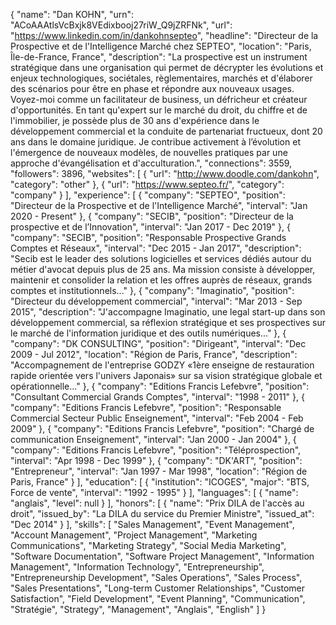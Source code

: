 {
  "name": "Dan KOHN",
  "urn": "ACoAAAtlsVcBxjk8VEdixbooj27riW_Q9jZRFNk",
  "url": "https://www.linkedin.com/in/dankohnsepteo",
  "headline": "Directeur de la Prospective et de l'Intelligence Marché chez SEPTEO",
  "location": "Paris, Île-de-France, France",
  "description": "La prospective est un instrument stratégique dans une organisation qui permet de décrypter les évolutions et enjeux technologiques, sociétales, règlementaires, marchés et d'élaborer des scénarios pour être en phase et répondre aux nouveaux usages. Voyez-moi comme un facilitateur de business, un défricheur et créateur d'opportunités. En tant qu'expert sur le marché du droit, du chiffre et de l'immobilier, je possède plus de 30 ans d'expérience dans le développement commercial et la conduite de partenariat fructueux, dont 20 ans dans le domaine juridique. Je contribue activement à l’évolution et l'émergence de nouveaux modèles, de nouvelles pratiques par une approche d'évangélisation et d'acculturation.",
  "connections": 3559,
  "followers": 3896,
  "websites": [
    {
      "url": "http://www.doodle.com/dankohn",
      "category": "other"
    },
    {
      "url": "https://www.septeo.fr/",
      "category": "company"
    }
  ],
  "experience": [
    {
      "company": "SEPTEO",
      "position": "Directeur de la Prospective et de l'Intelligence Marché",
      "interval": "Jan 2020 - Present"
    },
    {
      "company": "SECIB",
      "position": "Directeur de la prospective et de l’Innovation",
      "interval": "Jan 2017 - Dec 2019"
    },
    {
      "company": "SECIB",
      "position": "Responsable Prospective Grands Comptes et Réseaux",
      "interval": "Dec 2015 - Jan 2017",
      "description": "Secib est le leader des solutions logicielles et services dédiés autour du métier d'avocat depuis plus de 25 ans. Ma mission consiste à développer, maintenir et consolider la relation et les offres auprès de réseaux, grands comptes et institutionnels..."
    },
    {
      "company": "Imaginatio",
      "position": "Directeur du développement commercial",
      "interval": "Mar 2013 - Sep 2015",
      "description": "J'accompagne Imaginatio, une legal start-up dans son développement commercial, sa réflexion stratégique et ses prospectives sur le marché de l'information juridique et des outils numériques..."
    },
    {
      "company": "DK CONSULTING",
      "position": "Dirigeant",
      "interval": "Dec 2009 - Jul 2012",
      "location": "Région de Paris, France",
      "description": "Accompagnement de l'entreprise GODZY «1ère enseigne de restauration rapide orientée vers l'univers Japonais» sur sa vision stratégique globale et opérationnelle..."
    },
    {
      "company": "Editions Francis Lefebvre",
      "position": "Consultant Commercial Grands Comptes",
      "interval": "1998 - 2011"
    },
    {
      "company": "Editions Francis Lefebvre",
      "position": "Responsable Commercial Secteur Public Enseignement",
      "interval": "Feb 2004 - Feb 2009"
    },
    {
      "company": "Editions Francis Lefebvre",
      "position": "Chargé de communication Enseignement",
      "interval": "Jan 2000 - Jan 2004"
    },
    {
      "company": "Editions Francis Lefebvre",
      "position": "Téléprospection",
      "interval": "Apr 1998 - Dec 1999"
    },
    {
      "company": "DK'ART",
      "position": "Entrepreneur",
      "interval": "Jan 1997 - Mar 1998",
      "location": "Région de Paris, France"
    }
  ],
  "education": [
    {
      "institution": "ICOGES",
      "major": "BTS, Force de vente",
      "interval": "1992 - 1995"
    }
  ],
  "languages": [
    {
      "name": "anglais",
      "level": null
    }
  ],
  "honors": [
    {
      "name": "Prix DILA de l'accès au droit",
      "issued_by": "La DILA du service du Premier Ministre",
      "issued_at": "Dec 2014"
    }
  ],
  "skills": [
    "Sales Management",
    "Event Management",
    "Account Management",
    "Project Management",
    "Marketing Communications",
    "Marketing Strategy",
    "Social Media Marketing",
    "Software Documentation",
    "Software Project Management",
    "Information Management",
    "Information Technology",
    "Entrepreneurship",
    "Entrepreneurship Development",
    "Sales Operations",
    "Sales Process",
    "Sales Presentations",
    "Long-term Customer Relationships",
    "Customer Satisfaction",
    "Field Development",
    "Event Planning",
    "Communication",
    "Stratégie",
    "Strategy",
    "Management",
    "Anglais",
    "English"
  ]
}